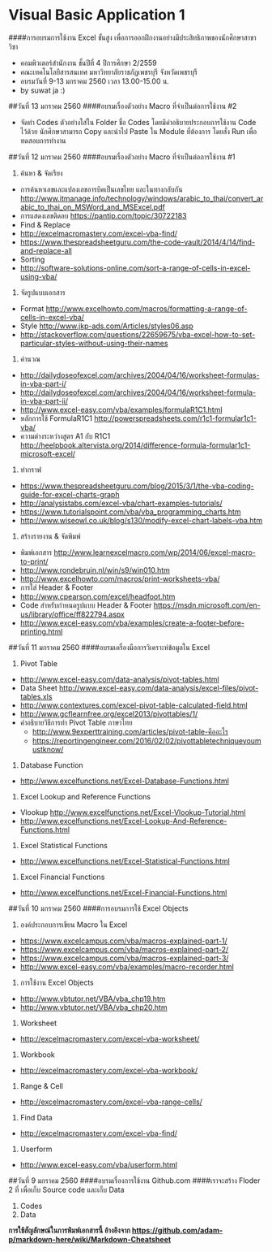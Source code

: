 # Visual Basic Application 1
####การอบรมการใช้งาน Excel ขั้นสูง เพื่อการออกฝึกงานอย่างมีประสิทธิภาพของนักศึกษาสาขาวิชา
  * คอมพิวเตอร์สำนักงาน ชั้นปีที่ 4 ปีการศึกษา 2/2559 
  * คณะเทคโนโลยีสารสนเทศ มหาวิทยาลัยราชภัฏเพชรบุรี จังหวัดเพชรบุรี
  * อบรมวันที่ 9-13 มกราคม 2560 เวลา 13.00-15.00 น.
  * by suwat ja :)

##วันที่ 13 มกราคม 2560
####อบรมเรื่องตัวอย่าง  Macro ที่จำเป็นต่อการใช้งาน #2
  * จัดทำ Codes ตัวอย่างใส่ใน Folder ชื่อ Codes โดยมีคำอธิบายประกอบการใช้งาน Code ไว้ด้วย นักศึกษาสามารถ Copy และนำไป Paste ใน Module ที่ต้องการ โดยสั่ง Run เพื่อทดสอบการทำงาน


##วันที่ 12 มกราคม 2560
####อบรมเรื่องตัวอย่าง Macro ที่จำเป็นต่อการใช้งาน #1
1. ค้นหา & จัดเรียง
  * การค้นหาเลขและแปลงเลขอารบิคเป็นเลขไทย และในทางกลับกัน
  http://www.itmanage.info/technology/windows/arabic_to_thai/convert_arabic_to_thai_on_MSWord_and_MSExcel.pdf
  * การแสดงเลขติดลบ https://pantip.com/topic/30722183
  * Find & Replace 
  * http://excelmacromastery.com/excel-vba-find/
  * https://www.thespreadsheetguru.com/the-code-vault/2014/4/14/find-and-replace-all
  * Sorting
  * http://software-solutions-online.com/sort-a-range-of-cells-in-excel-using-vba/
  
1. จัดรูปแบบเอกสาร
  * Format http://www.excelhowto.com/macros/formatting-a-range-of-cells-in-excel-vba/
  * Style http://www.jkp-ads.com/Articles/styles06.asp
  * http://stackoverflow.com/questions/22659675/vba-excel-how-to-set-particular-styles-without-using-their-names

1. คำนวณ
  * http://dailydoseofexcel.com/archives/2004/04/16/worksheet-formulas-in-vba-part-i/
  * http://dailydoseofexcel.com/archives/2004/04/16/worksheet-formula-in-vba-part-ii/
  * http://www.excel-easy.com/vba/examples/formulaR1C1.html
  * หลักการใช้ FormulaR1C1 http://powerspreadsheets.com/r1c1-formular1c1-vba/
  * ความต่างระหว่างสูตร A1 กับ R1C1 http://heelpbook.altervista.org/2014/difference-formula-formular1c1-microsoft-excel/
1. ทำกราฟ
  * https://www.thespreadsheetguru.com/blog/2015/3/1/the-vba-coding-guide-for-excel-charts-graph
  * http://analysistabs.com/excel-vba/chart-examples-tutorials/
  * https://www.tutorialspoint.com/vba/vba_programming_charts.htm
  * http://www.wiseowl.co.uk/blog/s130/modify-excel-chart-labels-vba.htm
1. สร้างรายงาน & จัดพิมพ์
  * พิมพ์เอกสาร http://www.learnexcelmacro.com/wp/2014/06/excel-macro-to-print/
  * http://www.rondebruin.nl/win/s9/win010.htm
  * http://www.excelhowto.com/macros/print-worksheets-vba/
  * การใส่ Header & Footer 
  * http://www.cpearson.com/excel/headfoot.htm
  * Code สำหรับกำหนดรูปแบบ Header & Footer https://msdn.microsoft.com/en-us/library/office/ff822794.aspx
  * http://www.excel-easy.com/vba/examples/create-a-footer-before-printing.html
  


##วันที่ 11 มกราคม 2560
####อบรมเครื่องมือการวิเคราะห์ข้อมูลใน Excel
1. Pivot Table
  * http://www.excel-easy.com/data-analysis/pivot-tables.html
  * Data Sheet http://www.excel-easy.com/data-analysis/excel-files/pivot-tables.xls
  * http://www.contextures.com/excel-pivot-table-calculated-field.html
  * http://www.gcflearnfree.org/excel2013/pivottables/1/
  * คำอธิบายวิธีการทำ Pivot Table ภาษาไทย
    * http://www.9experttraining.com/articles/pivot-table-คืออะไร
    * https://reportingengineer.com/2016/02/02/pivottabletechniqueyoumustknow/
1. Database Function 
  * http://www.excelfunctions.net/Excel-Database-Functions.html
1. Excel Lookup and Reference Functions
  * Vlookup http://www.excelfunctions.net/Excel-Vlookup-Tutorial.html
  * http://www.excelfunctions.net/Excel-Lookup-And-Reference-Functions.html
1. Excel Statistical Functions
  * http://www.excelfunctions.net/Excel-Statistical-Functions.html
1. Excel Financial Functions
  * http://www.excelfunctions.net/Excel-Financial-Functions.html 

##วันที่ 10 มกราคม 2560
####การอบรมการใช้ Excel Objects 

1. องค์ประกอบการเขียน Macro ใน Excel
  * https://www.excelcampus.com/vba/macros-explained-part-1/
  * https://www.excelcampus.com/vba/macros-explained-part-2/
  * https://www.excelcampus.com/vba/macros-explained-part-3/
  * http://www.excel-easy.com/vba/examples/macro-recorder.html
1. การใช้งาน Excel Objects 
  * http://www.vbtutor.net/VBA/vba_chp19.htm
  * http://www.vbtutor.net/VBA/vba_chp20.htm
1. Worksheet
  * http://excelmacromastery.com/excel-vba-worksheet/
1. Workbook 
  * http://excelmacromastery.com/excel-vba-workbook/
1. Range & Cell 
  * http://excelmacromastery.com/excel-vba-range-cells/
1. Find Data 
  * http://excelmacromastery.com/excel-vba-find/
1. Userform
  * http://www.excel-easy.com/vba/userform.html


##วันที่ 9 มกราคม 2560
####อบรมเรื่องการใช้งาน Github.com
####เราจะสร้าง Floder 2 ที่ เพื่อเก็บ Source code และเก็บ Data
1. Codes
1. Data

**การใช้สัญลักษณ์ในการพิมพ์เอกสารนี้ อ้างอิงจาก https://github.com/adam-p/markdown-here/wiki/Markdown-Cheatsheet**
